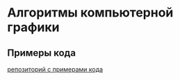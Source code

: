 # Алгоритмы компьютерной графики

## Примеры кода

[репозиторий с примерами кода](https://bitbucket.org/iposov/iposov-programming/src/default/ComputerGraphicsCourse)